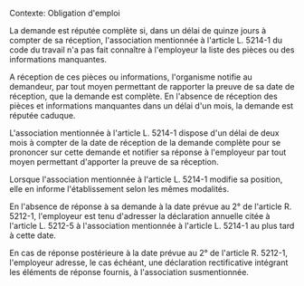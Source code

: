 Contexte: Obligation d'emploi

La demande est réputée complète si, dans un délai de quinze jours à compter de sa réception, l'association mentionnée à l'article L. 5214-1 du code du travail n'a pas fait connaître à l'employeur la liste des pièces ou des informations manquantes.

A réception de ces pièces ou informations, l'organisme notifie au demandeur, par tout moyen permettant de rapporter la preuve de sa date de réception, que la demande est complète. En l'absence de réception des pièces et informations manquantes dans un délai d'un mois, la demande est réputée caduque.

L'association mentionnée à l'article L. 5214-1 dispose d'un délai de deux mois à compter de la date de réception de la demande complète pour se prononcer sur cette demande et notifier sa réponse à l'employeur par tout moyen permettant d'apporter la preuve de sa réception.

Lorsque l'association mentionnée à l'article L. 5214-1 modifie sa position, elle en informe l'établissement selon les mêmes modalités.

En l'absence de réponse à sa demande à la date prévue au 2° de l'article R. 5212-1, l'employeur est tenu d'adresser la déclaration annuelle citée à l'article L. 5212-5 à l'association mentionnée à l'article L. 5214-1 au plus tard à cette date.

En cas de réponse postérieure à la date prévue au 2° de l'article R. 5212-1, l'employeur adresse, le cas échéant, une déclaration rectificative intégrant les éléments de réponse fournis, à l'association susmentionnée.